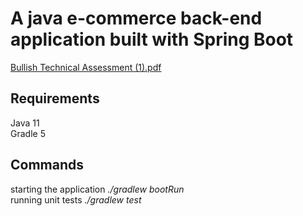 # A java e-commerce back-end application built with Spring Boot

[Bullish Technical Assessment (1).pdf](https://github.com/raghu13590/ecommerce/files/9770963/Bullish.Technical.Assessment.1.pdf)

## Requirements</br>
Java 11<br/>
Gradle 5

## Commands</br>
starting the application *./gradlew bootRun<br/>*
running unit tests *./gradlew test*

